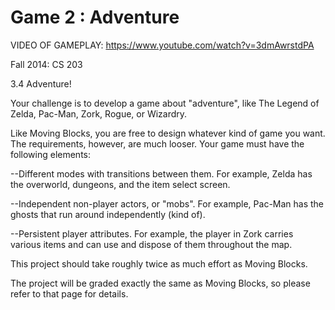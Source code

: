 Game 2 : Adventure
===================
VIDEO OF GAMEPLAY: https://www.youtube.com/watch?v=3dmAwrstdPA

Fall 2014: CS 203

3.4 Adventure!

Your challenge is to develop a game about "adventure", like The Legend of Zelda, Pac-Man, Zork, Rogue, or Wizardry.

Like Moving Blocks, you are free to design whatever kind of game you want. The requirements, however, are much looser. Your game must have the following elements:

--Different modes with transitions between them. For example, Zelda has the overworld, dungeons, and the item select screen.

--Independent non-player actors, or "mobs". For example, Pac-Man has the ghosts that run around independently (kind of).

--Persistent player attributes. For example, the player in Zork carries various items and can use and dispose of them throughout the map.

This project should take roughly twice as much effort as Moving Blocks.

The project will be graded exactly the same as Moving Blocks, so please refer to that page for details.

